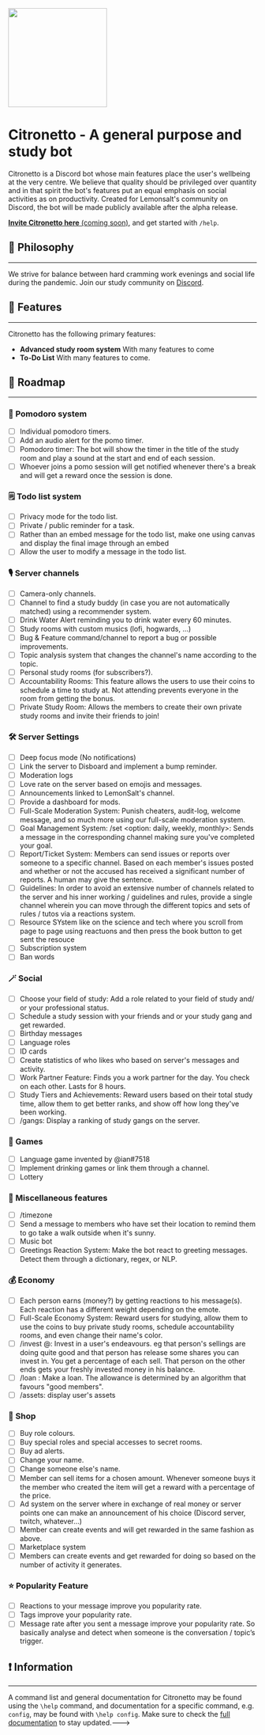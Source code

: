 <img src="https://media.discordapp.net/attachments/812014361752895529/931258758082998324/Opera_senza_titolo_80.png" data-canonical-src="https://gyazo.com/eb5c5741b6a9a16c692170a41a49c858.png" width="200" height="200" />

# Citronetto - A general purpose and study bot
Citronetto is a Discord bot whose main features place the user's wellbeing at the very centre. We believe that quality should be privileged over quantity and in that spirit the bot's features put an equal emphasis on social activities as on productivity. Created for Lemonsalt's community on Discord, the bot will be made publicly available after the alpha release.

[**Invite Citronetto here** (coming soon)](https://www.lemonsalt.studio/), and get started with `/help`.

## 💭 Philosophy
------------
We strive for balance between hard cramming work evenings and social life during the pandemic. 
Join our study community on [Discord](https://discord.gg/XFv6cYQQfv). 


## 📙 Features
------------
Citronetto has the following primary features:
- **Advanced study room system**
With many features to come  
- **To-Do List**
With many features to come.

## 🎯 Roadmap
------------
### 🍅 Pomodoro system 
- [ ] Individual pomodoro timers.
- [ ] Add an audio alert for the pomo timer.
- [ ] Pomodoro timer: The bot will show the timer in the title of the study room and play a sound at the start and end of each session.
- [ ] Whoever joins a pomo session will get notified whenever there's a break and will get a reward once the session is done.
### 🗒 Todo list system
- [ ] Privacy mode for the todo list.
- [ ] Private / public reminder for a task.
- [ ] Rather than an embed message for the todo list, make one using canvas and display the final image through an embed
- [ ] Allow the user to modify a message in the todo list.
### 🎙 Server channels
- [ ] Camera-only channels.
- [ ] Channel to find a study buddy (in case you are not automatically matched) using a recommender system.
- [ ] Drink Water Alert reminding you to drink water every 60 minutes.
- [ ] Study rooms with custom musics (lofi, hogwards, ...)
- [ ] Bug & Feature command/channel to report a bug or possible improvements.
- [ ] Topic analysis system that changes the channel's name according to the topic.
- [ ] Personal study rooms (for subscribers?).
- [ ] Accountability Rooms: This feature allows the users to use their coins to schedule a time to study at. Not attending prevents everyone in the room from getting the bonus.
- [ ] Private Study Room: Allows the members to create their own private study rooms and invite their friends to join!
### 🛠 Server Settings
- [ ] Deep focus mode (No notifications)
- [ ] Link the server to Disboard and implement a bump reminder.
- [ ] Moderation logs
- [ ] Love rate on the server based on emojis and messages.
- [ ] Announcements linked to LemonSalt's channel.
- [ ] Provide a dashboard for mods.
- [ ] Full-Scale Moderation System: Punish cheaters, audit-log, welcome message, and so much more using our full-scale moderation system.
- [ ] Goal Management System: /set <my goal> <option: daily, weekly, monthly>: Sends a message in the corresponding channel making sure you've completed your goal.
- [ ] Report/Ticket System: Members can send issues or reports over someone to a specific channel. Based on each member's issues posted and whether or not the accused has received a significant number of reports. A human may give the sentence.
- [ ] Guidelines: In order to avoid an extensive number of channels related to the server and his inner working / guidelines and rules, provide a single channel wherein you can move through the different topics and sets of rules / tutos via a reactions system.
- [ ] Resource SYstem like on the science and tech where you scroll from page to page using reactuons and then press the book button to get sent the resouce
- [ ] Subscription system
- [ ] Ban words
### 🪄 Social 
- [ ] Choose your field of study: Add a role related to your field of study and/ or your professional status.
- [ ] Schedule a study session with your friends and or your study gang and get rewarded.
- [ ] Birthday messages
- [ ] Language roles
- [ ] ID cards
- [ ] Create statistics of who likes who based on server's messages and activity.
- [ ] Work Partner Feature: Finds you a work partner for the day. You check on each other. Lasts for 8 hours.
- [ ] Study Tiers and Achievements: Reward users based on their total study time, allow them to get better ranks, and show off how long they've been working.
- [ ] /gangs: Display a ranking of study gangs on the server.
### 🎰 Games
- [ ] Language game invented by @ian#7518
- [ ] Implement drinking games or link them through a channel.
- [ ] Lottery
### 🎲 Miscellaneous features
- [ ] /timezone
- [ ] Send a message to members who have set their location to remind them to go take a walk outside when it's sunny.
- [ ] Music bot
- [ ] Greetings Reaction System: Make the bot react to greeting messages. Detect them through a dictionary, regex, or NLP.
### 💰 Economy 
- [ ] Each person earns (money?) by getting reactions to his message(s). Each reaction has a different weight depending on the emote.
- [ ] Full-Scale Economy System: Reward users for studying, allow them to use the coins to buy private study rooms, schedule accountability rooms, and even change their name's color.
 - [ ] /invest @<user>: Invest in a user's endeavours. eg that person's sellings are doing quite good and that person has release some shares you can invest in. You get a percentage of each sell. That person on the other ends gets your freshly invested money in his balance.
 - [ ] /loan <amount>: Make a loan. The allowance is determined by an algorithm that favours "good members". 
 - [ ] /assets: display user's assets
 ### 🛒 Shop
- [ ] Buy role colours.
- [ ] Buy special roles and special accesses to secret rooms.
- [ ] Buy ad alerts.
- [ ] Change your name.
- [ ] Change someone else's name.
- [ ] Member can sell items for a chosen amount. Whenever someone buys it the member who created the item will get a reward with a percentage of the price.
- [ ] Ad system on the server where in exchange of real money or server points one can make an announcement of his choice (Discord server, twitch, whatever...)
- [ ] Member can create events and will get rewarded in the same fashion as above.
- [ ] Marketplace system
- [ ] Members can create events and get rewarded for doing so based on the number of activity it generates.
### ⭐️ Popularity Feature
- [ ] Reactions to your message improve you popularity rate.
- [ ] Tags improve your popularity rate.
- [ ] Message rate after you sent a message improve your popularity rate. So basically analyse and detect when someone is the conversation / topic’s trigger.

## ❗️ Information
------------
A command list and general documentation for Citronetto may be found using the `\help` command, and documentation for a specific command, e.g. `config`, may be found with `\help config`.
Make sure to check the [full documentation](https://www.notion.so/nicograssetto/Citronetto-bd11b555c2a24bc692525fe0c903c59b) to stay updated.--->
